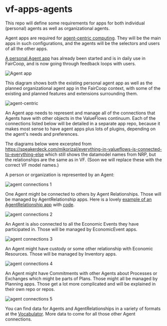 # vf-apps-agents
This repo will define some requirements for apps for both individual (personal) agents as well as organizational agents.

Agent apps are required for [agent-centric computing](https://github.com/valueflows/vf-apps-agents/wiki/Agent-centric-computing). They will be the main apps in such configurations, and the agents will be the selectors and users of all the other apps.

[A personal Agent app](https://github.com/opencooperativeecosystem/agent) has already been started and is in daily use in FairCoop, and is now going through feedback loops with users.

![Agent app](https://user-images.githubusercontent.com/117439/43355797-819560f2-9228-11e8-9a42-8ba7ec1a8a34.jpeg)

This diagram shows both the existing personal agent app as well as the planned organizational agent app in the FairCoop context, with some of the existing and planned features and extensions surrounding them.

![agent-centric](https://user-images.githubusercontent.com/117439/43346048-60424b7c-91b5-11e8-9c31-ded327eb5737.jpeg)

An Agent app needs to represent and manage all of the connections that Agents have with other objects in the ValueFlows continuum. Each of the connections listed below will be detailed in a separate app repo, because it makes most sense to have agent apps plus lots of plugins, depending on the agent's needs and preferences.

The diagrams below were excerpted from https://speakerdeck.com/mikorizal/everything-in-valueflows-is-connected-to-everything-else which still shows the datamodel names from NRP, but the relationships are the same as in VF. (Soon we will replace these with the correct VF model names.)

A person or organization is represented by an Agent:

![agent connections 1](https://user-images.githubusercontent.com/117439/43356231-442acea0-9232-11e8-834f-040f5b2aa262.jpg)

One Agent might be connected to others by Agent Relationships. Those will be managed by AgentRelationship apps. Here is a lovely [example of an AgentRelationship app](http://holodex.enspiral.com/) with [code](https://github.com/holodex/holodex).

![agent connections 2](https://user-images.githubusercontent.com/117439/43356250-8461ca32-9232-11e8-88d5-6ae0f554ad1f.jpg)

An Agent is also connected to all the Economic Events they have participated in. Those will be managed by EconomicEvent apps.

![agent connections 3](https://user-images.githubusercontent.com/117439/43356275-f435cdb8-9232-11e8-90c6-4848d09bc00b.jpg)

An Agent might have custody or some other relationship with Economic Resources. Those will be managed by Inventory apps.

![agent connections 4](https://user-images.githubusercontent.com/117439/43356283-3435d930-9233-11e8-8b75-f26097930526.jpg)

An Agent might have Commitments with other Agents about Processes or Exchanges which might be parts of Plans. Those might all be managed by Planning apps. Those get a lot more complicated and will be explained in their own repo or repos.

![agent connections 5](https://user-images.githubusercontent.com/117439/43360938-e5e8a442-9287-11e8-8e0d-68b12ffd1084.png)

You can find data for Agents and AgentRelationships in a variety of formats at the [Vocabulator](http://valueflows.pythonanywhere.com/). More data to come for all those other Agent connections.
